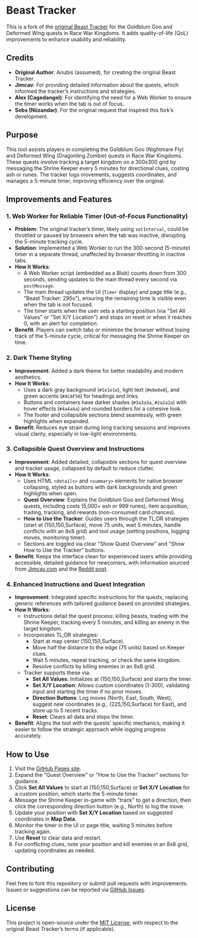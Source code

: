 # Beast Tracker

This is a fork of the [original Beast Tracker](https://beastracker.s3.amazonaws.com/index.html) for the Goldblum Goo and Deformed Wing quests in Race War Kingdoms. It adds quality-of-life (QoL) improvements to enhance usability and reliability.

## Credits

- **Original Author**: Anubis (assumed), for creating the original Beast Tracker.
- **Jimcav**: For providing detailed information about the quests, which informed the tracker’s instructions and strategies.
- **Alex (Cagedangel)**: For identifying the need for a Web Worker to ensure the timer works when the tab is out of focus.
- **Sebs (Niizandar)**: For the original request that inspired this fork’s development.

## Purpose

This tool assists players in completing the Goldblum Goo (Nightmare Fly) and Deformed Wing (Dragonling Zombie) quests in Race War Kingdoms. These quests involve tracking a target kingdom on a 300x300 grid by messaging the Shrine Keeper every 5 minutes for directional clues, costing ash or runes. The tracker logs movements, suggests coordinates, and manages a 5-minute timer, improving efficiency over the original.

## Improvements and Features

### 1. Web Worker for Reliable Timer (Out-of-Focus Functionality)
- **Problem**: The original tracker’s timer, likely using `setInterval`, could be throttled or paused by browsers when the tab was inactive, disrupting the 5-minute tracking cycle.
- **Solution**: Implemented a Web Worker to run the 300-second (5-minute) timer in a separate thread, unaffected by browser throttling in inactive tabs.
- **How It Works**:
  - A Web Worker script (embedded as a Blob) counts down from 300 seconds, sending updates to the main thread every second via `postMessage`.
  - The main thread updates the UI (`Timer` display) and page title (e.g., "Beast Tracker: 295s"), ensuring the remaining time is visible even when the tab is not focused.
  - The timer starts when the user sets a starting position (via "Set All Values" or "Set X/Y Location") and stops on reset or when it reaches 0, with an alert for completion.
- **Benefit**: Players can switch tabs or minimize the browser without losing track of the 5-minute cycle, critical for messaging the Shrine Keeper on time.

### 2. Dark Theme Styling
- **Improvement**: Added a dark theme for better readability and modern aesthetics.
- **How It Works**:
  - Uses a dark gray background (`#1e1e1e`), light text (`#e0e0e0`), and green accents (`#4CAF50`) for headings and links.
  - Buttons and containers have darker shades (`#3a3a3a`, `#2a2a2a`) with hover effects (`#4a4a4a`) and rounded borders for a cohesive look.
  - The footer and collapsible sections blend seamlessly, with green highlights when expanded.
- **Benefit**: Reduces eye strain during long tracking sessions and improves visual clarity, especially in low-light environments.

### 3. Collapsible Quest Overview and Instructions
- **Improvement**: Added detailed, collapsible sections for quest overview and tracker usage, collapsed by default to reduce clutter.
- **How It Works**:
  - Uses HTML `<details>` and `<summary>` elements for native browser collapsing, styled as buttons with dark backgrounds and green highlights when open.
  - **Quest Overview**: Explains the Goldblum Goo and Deformed Wing quests, including costs (5,000+ ash or 999 runes), item acquisition, trading, tracking, and rewards (non-consumed card chances).
  - **How to Use the Tracker**: Guides users through the TL;DR strategies (start at (150,150,Surface), move 75 units, wait 5 minutes, handle conflicts with an 8x8 grid) and tool usage (setting positions, logging moves, monitoring timer).
  - Sections are toggled via clear "Show Quest Overview" and "Show How to Use the Tracker" buttons.
- **Benefit**: Keeps the interface clean for experienced users while providing accessible, detailed guidance for newcomers, with information sourced from [Jimcav.com](https://jimcav.com) and the [Reddit post](https://www.reddit.com/r/a:t5_3k1hf/comments/6ndq4z/card_quests_new_surface_beasts/).

### 4. Enhanced Instructions and Quest Integration
- **Improvement**: Integrated specific instructions for the quests, replacing generic references with tailored guidance based on provided strategies.
- **How It Works**:
  - Instructions detail the quest process: killing beasts, trading with the Shrine Keeper, tracking every 5 minutes, and killing an enemy in the target kingdom.
  - Incorporates TL;DR strategies:
    - Start at map center (150,150,Surface).
    - Move half the distance to the edge (75 units) based on Keeper clues.
    - Wait 5 minutes, repeat tracking, or check the same kingdom.
    - Resolve conflicts by killing enemies in an 8x8 grid.
  - Tracker supports these via:
    - **Set All Values**: Initializes at (150,150,Surface) and starts the timer.
    - **Set X/Y Location**: Allows custom coordinates (1-300), validating input and starting the timer if no prior moves.
    - **Direction Buttons**: Log moves (North, East, South, West), suggest new coordinates (e.g., (225,150,Surface) for East), and store up to 5 recent tracks.
    - **Reset**: Clears all data and stops the timer.
- **Benefit**: Aligns the tool with the quests’ specific mechanics, making it easier to follow the strategic approach while logging progress accurately.

## How to Use

1. Visit the [GitHub Pages site](https://surzerker.github.io/beast/).
2. Expand the "Quest Overview" or "How to Use the Tracker" sections for guidance.
3. Click **Set All Values** to start at (150,150,Surface) or **Set X/Y Location** for a custom position, which starts the 5-minute timer.
4. Message the Shrine Keeper in-game with "track" to get a direction, then click the corresponding direction button (e.g., North) to log the move.
5. Update your position with **Set X/Y Location** based on suggested coordinates in **Map Data**.
6. Monitor the timer in the UI or page title, waiting 5 minutes before tracking again.
7. Use **Reset** to clear data and restart.
8. For conflicting clues, note your position and kill enemies in an 8x8 grid, updating coordinates as needed.

## Contributing

Feel free to fork this repository or submit pull requests with improvements. Issues or suggestions can be reported via [GitHub Issues](https://github.com/surzerker/beast-tracker/issues).

## License

This project is open-source under the [MIT License](LICENSE), with respect to the original Beast Tracker’s terms (if applicable).
